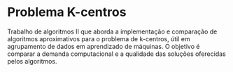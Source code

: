 # Problema K-centros
Trabalho de algoritmos II que aborda a implementação e comparação de algoritmos aproximativos para o problema de k-centros, útil em agrupamento de dados em aprendizado de máquinas. O objetivo é comparar a demanda computacional e a qualidade das soluções oferecidas pelos algoritmos.

